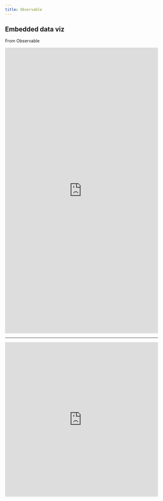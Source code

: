 ```yaml
---
title: Observable
---
```


## Embedded data viz
From Observable

<iframe width="100%" height="940" frameborder="0"
  src="https://observablehq.com/embed/@andreasplesch/an-geospatial-x3d-globe?cells=globe"></iframe>

---

<iframe width="100%" height="508" frameborder="0"
  src="https://observablehq.com/embed/@andreasplesch/sea-level-past-present-and-future?cells=x3delement"></iframe>